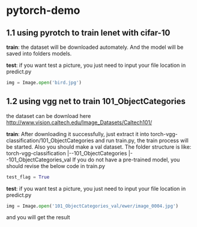 # pytorch-demo
## 1.1 using pyrotch to train lenet with cifar-10
**train**:
the dataset will be downloaded automately. And the model will be
saved into folders models.


**test**:
if you want test a picture, you just need to input your file location in predict.py
```py
img = Image.open('bird.jpg')
```



## 1.2 using vgg net to train 101_ObjectCategories
the dataset can be download here http://www.vision.caltech.edu/Image_Datasets/Caltech101/

**train**:
After downloading it successfully, just extract it into torch-vgg-classification/101_ObjectCategories
and run train.py, the train process will be started.
Also you should make a val dataset.
The folder structure is like:
torch-vgg-classification
|--101_ObjectCategories
|--101_ObjectCategories_val
If you do not have a pre-trained model, you should revise the below code in train.py
```py
test_flag = True
```

**test**:
if you want test a picture, you just need to input your file location in predict.py
```py
img = Image.open('101_ObjectCategories_val/ewer/image_0004.jpg')
```
and you will get the result

